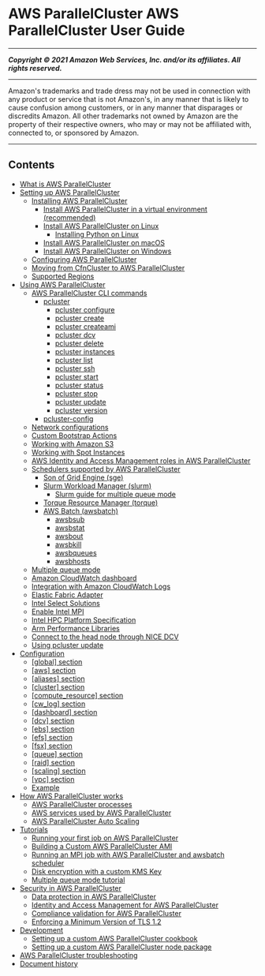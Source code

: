 # AWS ParallelCluster AWS ParallelCluster User Guide

-----
*****Copyright &copy; 2021 Amazon Web Services, Inc. and/or its affiliates. All rights reserved.*****

-----
Amazon's trademarks and trade dress may not be used in 
     connection with any product or service that is not Amazon's, 
     in any manner that is likely to cause confusion among customers, 
     or in any manner that disparages or discredits Amazon. All other 
     trademarks not owned by Amazon are the property of their respective
     owners, who may or may not be affiliated with, connected to, or 
     sponsored by Amazon.

-----
## Contents
+ [What is AWS ParallelCluster](what-is-aws-parallelcluster.md)
+ [Setting up AWS ParallelCluster](getting_started.md)
   + [Installing AWS ParallelCluster](install.md)
      + [Install AWS ParallelCluster in a virtual environment (recommended)](install-virtualenv.md)
      + [Install AWS ParallelCluster on Linux](install-linux.md)
         + [Installing Python on Linux](install-linux-python.md)
      + [Install AWS ParallelCluster on macOS](install-macos.md)
      + [Install AWS ParallelCluster on Windows](install-windows.md)
   + [Configuring AWS ParallelCluster](getting-started-configuring-parallelcluster.md)
   + [Moving from CfnCluster to AWS ParallelCluster](moving-from-cfncluster-to-aws-parallelcluster.md)
   + [Supported Regions](supported-regions.md)
+ [Using AWS ParallelCluster](working.md)
   + [AWS ParallelCluster CLI commands](commands.md)
      + [pcluster](pcluster.md)
         + [pcluster configure](pcluster.configure.md)
         + [pcluster create](pluster.create.md)
         + [pcluster createami](pcluster.createami.md)
         + [pcluster dcv](pcluster.dcv.md)
         + [pcluster delete](pcluster.delete.md)
         + [pcluster instances](pcluster.instances.md)
         + [pcluster list](pcluster.list.md)
         + [pcluster ssh](pcluster.ssh.md)
         + [pcluster start](pcluster.start.md)
         + [pcluster status](pcluster.status.md)
         + [pcluster stop](pcluster.stop.md)
         + [pcluster update](pcluster.update.md)
         + [pcluster version](pcluster.version.md)
      + [pcluster-config](pcluster-config.md)
   + [Network configurations](networking.md)
   + [Custom Bootstrap Actions](pre_post_install.md)
   + [Working with Amazon S3](s3_resources.md)
   + [Working with Spot Instances](spot.md)
   + [AWS Identity and Access Management roles in AWS ParallelCluster](iam.md)
   + [Schedulers supported by AWS ParallelCluster](schedulers.md)
      + [Son of Grid Engine (sge)](schedulers.sge.md)
      + [Slurm Workload Manager (slurm)](schedulers.slurm.md)
         + [Slurm guide for multiple queue mode](multiple-queue-mode-slurm-user-guide.md)
      + [Torque Resource Manager (torque)](schedulers.torque.md)
      + [AWS Batch (awsbatch)](awsbatchcli.md)
         + [awsbsub](awsbatchcli.awsbsub.md)
         + [awsbstat](awsbatchcli.awsbstat.md)
         + [awsbout](awsbatchcli_awsbout.md)
         + [awsbkill](awsbatchcli_awsbkill.md)
         + [awsbqueues](awsbatchcli_awsbqueues.md)
         + [awsbhosts](awsbatchcli_awsbhosts.md)
   + [Multiple queue mode](queue-mode.md)
   + [Amazon CloudWatch dashboard](cloudwatch-dashboard.md)
   + [Integration with Amazon CloudWatch Logs](cloudwatch-logs.md)
   + [Elastic Fabric Adapter](efa.md)
   + [Intel Select Solutions](intel-select-solutions.md)
   + [Enable Intel MPI](intelmpi.md)
   + [Intel HPC Platform Specification](intel-hpc-platform-specification.md)
   + [Arm Performance Libraries](arm-performance-libraries.md)
   + [Connect to the head node through NICE DCV](dcv.md)
   + [Using pcluster update](using-pcluster-update.md)
+ [Configuration](configuration.md)
   + [[global] section](global.md)
   + [[aws] section](aws.md)
   + [[aliases] section](aliases.md)
   + [[cluster] section](cluster-definition.md)
   + [[compute_resource] section](compute-resource-section.md)
   + [[cw_log] section](cw-log-section.md)
   + [[dashboard] section](dashboard-section.md)
   + [[dcv] section](dcv-section.md)
   + [[ebs] section](ebs-section.md)
   + [[efs] section](efs-section.md)
   + [[fsx] section](fsx-section.md)
   + [[queue] section](queue-section.md)
   + [[raid] section](raid-section.md)
   + [[scaling] section](scaling-section.md)
   + [[vpc] section](vpc-section.md)
   + [Example](examples.md)
+ [How AWS ParallelCluster works](functional.md)
   + [AWS ParallelCluster processes](processes.md)
   + [AWS services used by AWS ParallelCluster](aws-services.md)
   + [AWS ParallelCluster Auto Scaling](autoscaling.md)
+ [Tutorials](tutorials.md)
   + [Running your first job on AWS ParallelCluster](tutorials_01_hello_world.md)
   + [Building a Custom AWS ParallelCluster AMI](tutorials_02_ami_customization.md)
   + [Running an MPI job with AWS ParallelCluster and awsbatch scheduler](tutorials_03_batch_mpi.md)
   + [Disk encryption with a custom KMS Key](tutorials_04_encrypted_kms_fs.md)
   + [Multiple queue mode tutorial](tutorial-mqm.md)
+ [Security in AWS ParallelCluster](security.md)
   + [Data protection in AWS ParallelCluster](data-protection.md)
   + [Identity and Access Management for AWS ParallelCluster](security-iam.md)
   + [Compliance validation for AWS ParallelCluster](security-compliance-validation.md)
   + [Enforcing a Minimum Version of TLS 1.2](security-enforcing-tls.md)
+ [Development](development.md)
   + [Setting up a custom AWS ParallelCluster cookbook](custom_cookbook.md)
   + [Setting up a custom AWS ParallelCluster node package](custom_node_package.md)
+ [AWS ParallelCluster troubleshooting](troubleshooting.md)
+ [Document history](document_history.md)